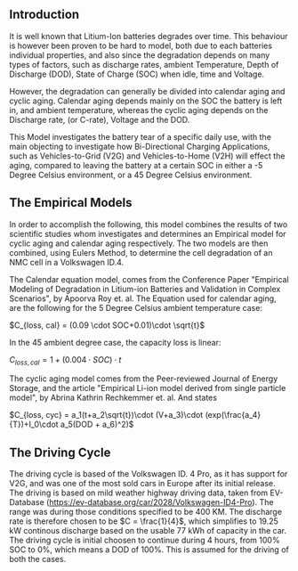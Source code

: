 ## Introduction
It is well known that Litium-Ion batteries degrades over time. This behaviour is however been proven to be hard to model, both due to each batteries individual properties, and also since the degradation depends on many types of factors, such as discharge rates, ambient Temperature, Depth of Discharge (DOD), State of Charge (SOC) when idle, time and Voltage.

However, the degradation can generally be divided into calendar aging and cyclic aging. Calendar aging depends mainly on the SOC the battery is left in, and ambient temperature, whereas the cyclic aging depends on the Discharge rate, (or C-rate), Voltage and the DOD. 

This Model investigates the battery tear of a specific daily use, with the main objecting to investigate how Bi-Directional Charging Applications, such as Vehicles-to-Grid (V2G) and Vehicles-to-Home (V2H) will effect the aging, compared to leaving the battery at a certain SOC in either a -5 Degree Celsius environment, or a 45 Degree Celsius environment.

## The Empirical Models
In order to accomplish the following, this model combines the results of two scientific studies whom investigates and determines an Empirical model for cyclic aging and calendar aging respectively. The two models are then combined, using Eulers Method, to determine the cell degradation of an NMC cell in a Volkswagen ID.4.

The Calendar equation model, comes from the Conference Paper "Empirical Modeling of Degradation in Litium-ion Batteries and Validation in Complex Scenarios", by Apoorva Roy et. al. The Equation used for calendar aging, are the following for the 5 Degree Celsius ambient temperature case:

$C_{loss, cal} = (0.09 \cdot SOC+0.01)\cdot \sqrt{t}$

In the 45 ambient degree case, the capacity loss is linear:

$C_{loss, cal} = 1+(0.004 \cdot SOC) \cdot t$

The cyclic aging model comes from the Peer-reviewed Journal of Energy Storage, and the article "Empirical Li-ion model derived from single particle model", by Abrina Kathrin Rechkemmer et. al. And states

$C_{loss, cyc} = a_1(t+a_2\sqrt{t})\cdot (V+a_3)\cdot (exp(\frac{a_4}{T})+I_0\cdot a_5(DOD + a_6)^2)$


## The Driving Cycle
The driving cycle is based of the Volkswagen ID. 4 Pro, as it has support for V2G, and was one of the most sold cars in Europe after its initial release. The driving is based on mild weather highway driving data, taken from EV-Database (https://ev-database.org/car/2028/Volkswagen-ID4-Pro). The range was during those conditions specified to be 400 KM. The discharge rate is therefore chosen to be $C = \frac{1}{4}$, which simplifies to 19.25 kW continous discharge based on the usable 77 kWh of capacity in the car. The driving cycle is initial choosen to continue during 4 hours, from 100% SOC to 0%, which means a DOD of 100%. This is assumed for the driving of both the cases.